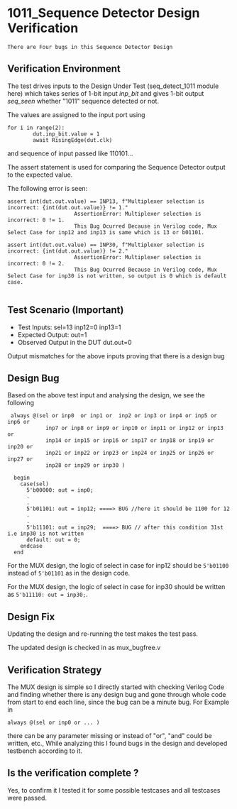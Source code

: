  # 1011_Sequence Detector  Design Verification
    There are Four bugs in this Sequence Detector Design

## Verification Environment

The test drives inputs to the Design Under Test (seq_detect_1011 module here) which takes series of 1-bit input *inp_bit* and gives 1-bit output *seq_seen* whether "1011" sequence detected or not.

The values are assigned to the input port using 
```
for i in range(2):
        dut.inp_bit.value = 1
        await RisingEdge(dut.clk)
```
and sequence of input passed like 110101...

The assert statement is used for comparing the Sequence Detector output to the expected value.

The following error is seen:
```
assert int(dut.out.value) == INP13, f"Multiplexer selection is incorrect: {int(dut.out.value)} != 1."
                     AssertionError: Multiplexer selection is incorrect: 0 != 1.
                     This Bug Ocurred Because in Verilog code, Mux Select Case for inp12 and inp13 is same which is 13 or b01101.
```
```
assert int(dut.out.value) == INP30, f"Multiplexer selection is incorrect: {int(dut.out.value)} != 2."
                     AssertionError: Multiplexer selection is incorrect: 0 != 2.
                     This Bug Ocurred Because in Verilog code, Mux Select Case for inp30 is not written, so output is 0 which is default case.
                     
```
## Test Scenario **(Important)**
- Test Inputs: sel=13 inp12=0 inp13=1
- Expected Output: out=1
- Observed Output in the DUT dut.out=0

Output mismatches for the above inputs proving that there is a design bug

## Design Bug
Based on the above test input and analysing the design, we see the following

```
 always @(sel or inp0  or inp1 or  inp2 or inp3 or inp4 or inp5 or inp6 or
            inp7 or inp8 or inp9 or inp10 or inp11 or inp12 or inp13 or 
            inp14 or inp15 or inp16 or inp17 or inp18 or inp19 or inp20 or
            inp21 or inp22 or inp23 or inp24 or inp25 or inp26 or inp27 or 
            inp28 or inp29 or inp30 )

  begin
    case(sel)
      5'b00000: out = inp0;
      .
      .
      5'b01101: out = inp12; ====> BUG //here it should be 1100 for 12
      .
      .
      5'b11101: out = inp29;  ====> BUG // after this condition 31st i.e inp30 is not written
      default: out = 0;
    endcase             
  end
```
For the MUX design, the logic of select in case for inp12 should be ``5'b01100`` instead of ``5'b01101`` as in the design code.

For the MUX design, the logic of select in case for inp30 should be written as ``5'b11110: out = inp30;``.

## Design Fix
Updating the design and re-running the test makes the test pass.


The updated design is checked in as mux_bugfree.v

## Verification Strategy

The MUX design is simple so I directly started with checking Verilog Code and finding whether there is any design bug and gone through whole code from start to end each line, since the bug can be a minute bug. For Example in  
```
always @(sel or inp0 or ... )
```
there can be any parameter missing or instead of "or", "and" could be written, etc.,
While analyzing this I found bugs in the design and developed testbench according to it.

## Is the verification complete ?

Yes, to confirm it I tested it for some possible testcases and all testcases were passed.